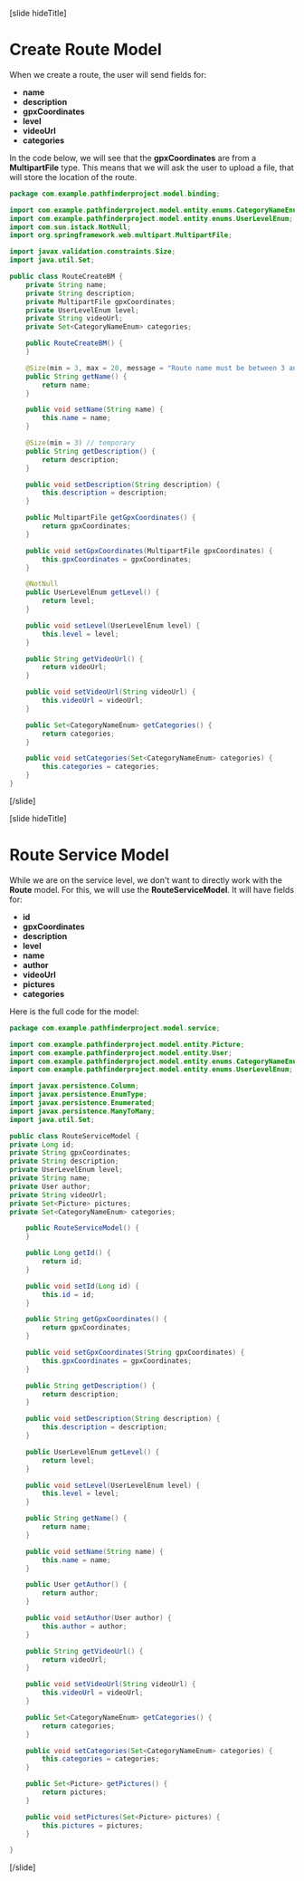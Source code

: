 [slide hideTitle]

# Create Route Model

When we create a route, the user will send fields for:

- **name**
- **description**
- **gpxCoordinates**
- **level**
- **videoUrl**
- **categories**

In the code below, we will see that the **gpxCoordinates** are from a **MultipartFile** type. This means that we will ask the user to upload a file, that will store the location of the route.

```java
package com.example.pathfinderproject.model.binding;

import com.example.pathfinderproject.model.entity.enums.CategoryNameEnum;
import com.example.pathfinderproject.model.entity.enums.UserLevelEnum;
import com.sun.istack.NotNull;
import org.springframework.web.multipart.MultipartFile;

import javax.validation.constraints.Size;
import java.util.Set;

public class RouteCreateBM {
    private String name;
    private String description;
    private MultipartFile gpxCoordinates;
    private UserLevelEnum level;
    private String videoUrl;
    private Set<CategoryNameEnum> categories;

    public RouteCreateBM() {
    }

    @Size(min = 3, max = 20, message = "Route name must be between 3 and 20 characters.")
    public String getName() {
        return name;
    }

    public void setName(String name) {
        this.name = name;
    }

    @Size(min = 3) // temporary
    public String getDescription() {
        return description;
    }

    public void setDescription(String description) {
        this.description = description;
    }

    public MultipartFile getGpxCoordinates() {
        return gpxCoordinates;
    }

    public void setGpxCoordinates(MultipartFile gpxCoordinates) {
        this.gpxCoordinates = gpxCoordinates;
    }

    @NotNull
    public UserLevelEnum getLevel() {
        return level;
    }

    public void setLevel(UserLevelEnum level) {
        this.level = level;
    }

    public String getVideoUrl() {
        return videoUrl;
    }

    public void setVideoUrl(String videoUrl) {
        this.videoUrl = videoUrl;
    }

    public Set<CategoryNameEnum> getCategories() {
        return categories;
    }

    public void setCategories(Set<CategoryNameEnum> categories) {
        this.categories = categories;
    }
}
```

[/slide]

[slide hideTitle]

# Route Service Model

While we are on the service level, we don't want to directly work with the **Route** model. For this, we will use the **RouteServiceModel**.
It will have fields for:

- **id**
- **gpxCoordinates**
- **description**
- **level**
- **name**
- **author**
- **videoUrl**
- **pictures**
- **categories**

Here is the full code for the model:

```java
package com.example.pathfinderproject.model.service;

import com.example.pathfinderproject.model.entity.Picture;
import com.example.pathfinderproject.model.entity.User;
import com.example.pathfinderproject.model.entity.enums.CategoryNameEnum;
import com.example.pathfinderproject.model.entity.enums.UserLevelEnum;

import javax.persistence.Column;
import javax.persistence.EnumType;
import javax.persistence.Enumerated;
import javax.persistence.ManyToMany;
import java.util.Set;

public class RouteServiceModel {
private Long id;
private String gpxCoordinates;
private String description;
private UserLevelEnum level;
private String name;
private User author;
private String videoUrl;
private Set<Picture> pictures;
private Set<CategoryNameEnum> categories;

    public RouteServiceModel() {
    }

    public Long getId() {
        return id;
    }

    public void setId(Long id) {
        this.id = id;
    }

    public String getGpxCoordinates() {
        return gpxCoordinates;
    }

    public void setGpxCoordinates(String gpxCoordinates) {
        this.gpxCoordinates = gpxCoordinates;
    }

    public String getDescription() {
        return description;
    }

    public void setDescription(String description) {
        this.description = description;
    }

    public UserLevelEnum getLevel() {
        return level;
    }

    public void setLevel(UserLevelEnum level) {
        this.level = level;
    }

    public String getName() {
        return name;
    }

    public void setName(String name) {
        this.name = name;
    }

    public User getAuthor() {
        return author;
    }

    public void setAuthor(User author) {
        this.author = author;
    }

    public String getVideoUrl() {
        return videoUrl;
    }

    public void setVideoUrl(String videoUrl) {
        this.videoUrl = videoUrl;
    }

    public Set<CategoryNameEnum> getCategories() {
        return categories;
    }

    public void setCategories(Set<CategoryNameEnum> categories) {
        this.categories = categories;
    }

    public Set<Picture> getPictures() {
        return pictures;
    }

    public void setPictures(Set<Picture> pictures) {
        this.pictures = pictures;
    }

}
```

[/slide]
